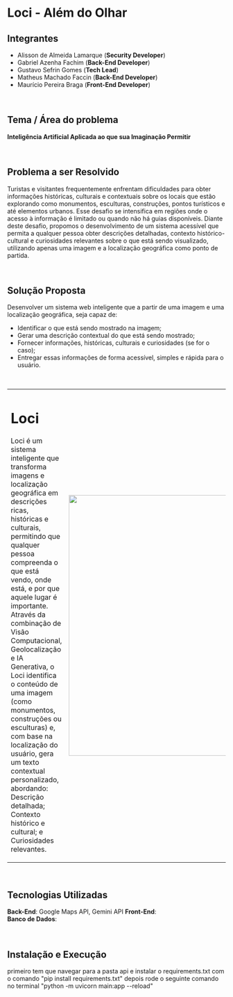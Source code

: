 # Loci - Além do Olhar

## Integrantes
- Alisson de Almeida Lamarque (__Security Developer__)
- Gabriel Azenha Fachim (__Back-End Developer__)
- Gustavo Sefrin Gomes (__Tech Lead__)
- Matheus Machado Faccin (__Back-End Developer__)
- Maurício Pereira Braga (__Front-End Developer__)

<br/>

## Tema / Área do problema
__Inteligência Artificial Aplicada ao que sua Imaginação Permitir__

<br/>

## Problema a ser Resolvido
Turistas e visitantes frequentemente enfrentam dificuldades para obter informações históricas, culturais e contextuais sobre os locais que estão explorando 
como monumentos, esculturas, construções, pontos turísticos e até elementos urbanos. Esse desafio se intensifica em regiões onde o acesso à informação é 
limitado ou quando não há guias disponíveis.
Diante deste desafio, propomos o desenvolvimento de um sistema acessível que permita a qualquer pessoa obter descrições detalhadas, contexto histórico-cultural e 
curiosidades relevantes sobre o que está sendo visualizado, utilizando apenas uma imagem e a localização geográfica como ponto de partida.

<br/>

## Solução Proposta
Desenvolver um sistema web inteligente que a partir de uma imagem e uma localização geográfica, seja capaz de:
- Identificar o que está sendo mostrado na imagem;
- Gerar uma descrição contextual do que está sendo mostrado;
- Fornecer informações, históricas, culturais e curiosidades (se for o caso);
- Entregar essas informações de forma acessível, simples e rápida para o usuário.

<br/>

<table>
  <tr>
    <td>
      <h1>Loci</h1>
      <p>Loci é um sistema inteligente que transforma imagens e localização geográfica em descrições ricas, históricas e culturais, permitindo que qualquer pessoa compreenda o que está vendo, onde está, e por que aquele lugar é importante. Através da combinação de Visão Computacional, Geolocalização e IA Generativa, o Loci identifica o conteúdo de uma imagem (como monumentos, construções ou esculturas) e, com base na localização do usuário, gera um texto contextual personalizado, abordando: Descrição detalhada; Contexto histórico e cultural; e Curiosidades relevantes.</p>
    </td>
    <td>
      <img src="https://github.com/user-attachments/assets/3c331178-678a-4232-a883-b7c2f8b7e3c2" width="600">
    </td>
  </tr>
</table>

<br/>

## Tecnologias Utilizadas
__Back-End__:  Google Maps API, Gemini API
__Front-End__:  
__Banco de Dados__:  

<br/>

## Instalação e Execução

primeiro tem que navegar para a pasta api e instalar o requirements.txt com o comando "pip install requirements.txt" depois rode o seguinte comando no terminal "python -m uvicorn main:app --reload"


